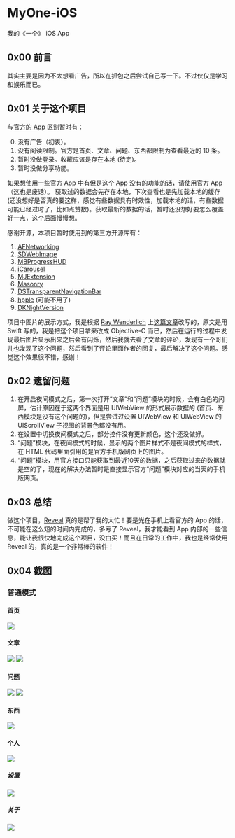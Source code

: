# MyOne-iOS
我的《一个》 iOS App

## 0x00 前言
其实主要是因为不太想看广告，所以在抓包之后尝试自己写一下。不过仅仅是学习和娱乐而已。

## 0x01 关于这个项目
与[官方的 App](http://wufazhuce.com/) 区别暂时有：

0. 没有广告（初衷）。
1. 没有阅读限制。官方是首页、文章、问题、东西都限制为查看最近的 10 条。
2. 暂时没做登录。收藏应该是存在本地 (待定)。
3. 暂时没做分享功能。

如果想使用一些官方 App 中有但是这个 App 没有的功能的话，请使用官方 App（这也是废话）。
获取过的数据会先存在本地，下次查看也是先加载本地的缓存(还没想好是否真的要这样，感觉有些数据具有时效性，加载本地的话，有些数据可能已经过时了，比如点赞数)。获取最新的数据的话，暂时还没想好要怎么覆盖好一点，这个后面慢慢想。

感谢开源，本项目暂时使用到的第三方开源库有：

1. [AFNetworking](https://github.com/AFNetworking/AFNetworking)
2. [SDWebImage](https://github.com/rs/SDWebImage)
3. [MBProgressHUD](https://github.com/jdg/MBProgressHUD)
4. [iCarousel](https://github.com/nicklockwood/iCarousel)
5. [MJExtension](https://github.com/CoderMJLee/MJExtension)
6. [Masonry](https://github.com/SnapKit/Masonry)
7. [DSTransparentNavigationBar](https://github.com/diegoserranoa/DSTransparentNavigationBar)
8. [hpple](https://github.com/topfunky/hpple) (可能不用了)
9. [DKNightVersion](https://github.com/Draveness/DKNightVersion)

项目中图片的展示方式，我是根据 [Ray Wenderlich](http://www.raywenderlich.com/) 上[这篇文章](http://www.raywenderlich.com/94302/implement-circular-image-loader-animation-cashapelayer)改写的，原文是用 Swift 写的，我是把这个项目拿来改成 Objective-C 而已，然后在运行的过程中发现最后图片显示出来之后会有闪烁，然后我就去看了文章的评论，发现有一个哥们儿也发现了这个问题，然后看到了评论里面作者的回复，最后解决了这个问题。感觉这个效果很不错，感谢！

## 0x02 遗留问题

1. 在开启夜间模式之后，第一次打开“文章”和“问题”模块的时候，会有白色的闪屏，估计原因在于这两个界面是用 UIWebView 的形式展示数据的 (首页、东西模块是没有这个问题的)，但是尝试过设置 UIWebView 和 UIWebView 的 UIScrollView 子视图的背景色都没有用。
2. 在设置中切换夜间模式之后，部分控件没有更新颜色，这个还没做好。
3. “问题”模块，在夜间模式的时候，显示的两个图片样式不是夜间模式的样式，在 HTML 代码里面引用的是官方手机版网页上的图片。
4. “问题”模块，用官方接口只能获取到最近10天的数据，之后获取过来的数据就是空的了，现在的解决办法暂时是直接显示官方“问题”模块对应的当天的手机版网页。

## 0x03 总结
做这个项目，[Reveal](http://revealapp.com/) 真的是帮了我的大忙！要是光在手机上看官方的 App 的话，不可能在这么短的时间内完成的，多亏了 Reveal，我才能看到 App 内部的一些信息，能让我很快地完成这个项目，没白买！而且在日常的工作中，我也是经常使用 Reveal 的，真的是一个非常棒的软件！

## 0x04 截图
### 普通模式
#### 首页
![](https://github.com/ihappyhacking/MyOne-iOS/blob/master/Screenshot/Home.gif)

#### 文章
![](https://github.com/ihappyhacking/MyOne-iOS/blob/master/Screenshot/Images/Reading_0.png)
![](https://github.com/ihappyhacking/MyOne-iOS/blob/master/Screenshot/Images/Reading_1.png)

#### 问题
![](https://github.com/ihappyhacking/MyOne-iOS/blob/master/Screenshot/Images/Question_0.png)
![](https://github.com/ihappyhacking/MyOne-iOS/blob/master/Screenshot/Images/Question_1.png)

#### 东西
![](https://github.com/ihappyhacking/MyOne-iOS/blob/master/Screenshot/Images/Thing.png)

#### 个人
![](https://github.com/ihappyhacking/MyOne-iOS/blob/master/Screenshot/Images/Personal.png)
##### 设置
![](https://github.com/ihappyhacking/MyOne-iOS/blob/master/Screenshot/Images/Settings.png)
##### 关于
![](https://github.com/ihappyhacking/MyOne-iOS/blob/master/Screenshot/Images/About.png)

